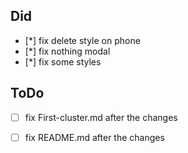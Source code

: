 ## Did
- [*] fix delete style on phone
- [*] fix nothing modal 
- [*] fix some styles




## ToDo
- [ ] fix First-cluster.md after the changes
- [ ] fix README.md after the changes


